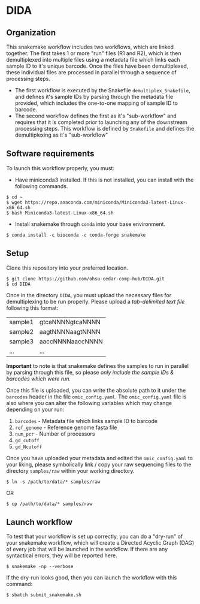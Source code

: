 # DIDA

## Organization

This snakemake workflow includes two workflows, which are linked together. The first takes 1 or more "run" files (R1 and R2), which is then demultiplexed into multiple files using a metadata file which links each sample ID to it's unique barcode. Once the files have been demultiplexed, these individual files are processed in parallel through a sequence of processing steps.
* The first workflow is executed by the Snakefile `demultiplex_Snakefile`, and defines it's sample IDs by parsing through the metadata file provided, which includes the one-to-one mapping of sample ID to barcode. 
* The second workflow defines the first as it's "sub-workflow" and requires that it is completed prior to launching any of the downstream processing steps. This workflow is defined by `Snakefile` and defines the demultiplexing as it's "sub-workflow"

## Software requirements

To launch this workflow properly, you must:
* Have miniconda3 installed. If this is not installed, you can install with the following commands.

```
$ cd ~
$ wget https://repo.anaconda.com/miniconda/Miniconda3-latest-Linux-x86_64.sh
$ bash Miniconda3-latest-Linux-x86_64.sh
```

* Install snakemake through `conda` into your base environment.

```
$ conda install -c bioconda -c conda-forge snakemake
```

## Setup

Clone this repository into your preferred location.

```
$ git clone https://github.com/ohsu-cedar-comp-hub/DIDA.git
$ cd DIDA
```

Once in the directory `DIDA`, you must upload the necessary files for demultiplexing to be run properly. Please upload a *tab-delimited text file* following this format:

|           |                  |
|-----------|------------------|
| sample1   | gtcaNNNNgtcaNNNN |
| sample2   | aagtNNNNaagtNNNN |
| sample3   | aaccNNNNaaccNNNN |
|   ...     |        ...       |

**Important** to note is that snakemake defines the samples to run in parallel by parsing through this file, so please *only include the sample IDs & barcodes which were run.*

Once this file is uploaded, you can write the absolute path to it under the `barcodes` header in the file `omic_config.yaml`. The `omic_config.yaml` file is also where you can alter the following variables which may change depending on your run:
1. `barcodes` - Metadata file which links sample ID to barcode
2. `ref_genome` - Reference genome fasta file
3. `num_pcr` - Number of processors 
4. `gd_cutoff`
5. `gd_Ncutoff`

Once you have uploaded your metadata and edited the `omic_config.yaml` to your liking, please symbolically link / copy your raw sequencing files to the directory `samples/raw` within your working directory.

```
$ ln -s /path/to/data/* samples/raw
```

OR

```
$ cp /path/to/data/* samples/raw
```

## Launch workflow

To test that your workflow is set up correctly, you can do a "dry-run" of your snakemake workflow, which will create a Directed Acyclic Graph (DAG) of every job that will be launched in the workflow. If there are any syntactical errors, they will be reported here.

```
$ snakemake -np --verbose
```

If the dry-run looks good, then you can launch the workflow with this command:

```
$ sbatch submit_snakemake.sh
```
